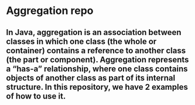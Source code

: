 # Aggregation repo #

## In Java, aggregation is an association between classes in which one class (the whole or container) contains a reference to another class (the part or component). Aggregation represents a “has-a” relationship, where one class contains objects of another class as part of its internal structure. In this repository, we have 2 examples of how to use it. ##
